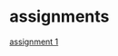 # assignments

[assignment 1](https://github.com/saskialuijk/assignments/blob/master/Assignment_week_2%2B%25282%2529.ipynb)
